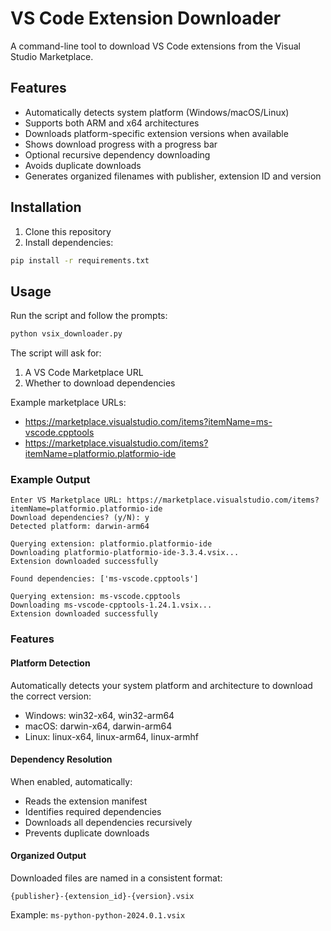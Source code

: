 # VS Code Extension Downloader

A command-line tool to download VS Code extensions from the Visual Studio Marketplace.

## Features

- Automatically detects system platform (Windows/macOS/Linux)
- Supports both ARM and x64 architectures
- Downloads platform-specific extension versions when available
- Shows download progress with a progress bar
- Optional recursive dependency downloading
- Avoids duplicate downloads
- Generates organized filenames with publisher, extension ID and version

## Installation

1. Clone this repository
2. Install dependencies:
```bash
pip install -r requirements.txt
```

## Usage

Run the script and follow the prompts:

```bash
python vsix_downloader.py
```

The script will ask for:
1. A VS Code Marketplace URL
2. Whether to download dependencies

Example marketplace URLs:
- https://marketplace.visualstudio.com/items?itemName=ms-vscode.cpptools
- https://marketplace.visualstudio.com/items?itemName=platformio.platformio-ide

### Example Output

```
Enter VS Marketplace URL: https://marketplace.visualstudio.com/items?itemName=platformio.platformio-ide
Download dependencies? (y/N): y
Detected platform: darwin-arm64

Querying extension: platformio.platformio-ide
Downloading platformio-platformio-ide-3.3.4.vsix...
Extension downloaded successfully

Found dependencies: ['ms-vscode.cpptools']

Querying extension: ms-vscode.cpptools
Downloading ms-vscode-cpptools-1.24.1.vsix...
Extension downloaded successfully
```

### Features

#### Platform Detection
Automatically detects your system platform and architecture to download the correct version:
- Windows: win32-x64, win32-arm64
- macOS: darwin-x64, darwin-arm64
- Linux: linux-x64, linux-arm64, linux-armhf

#### Dependency Resolution
When enabled, automatically:
- Reads the extension manifest
- Identifies required dependencies
- Downloads all dependencies recursively
- Prevents duplicate downloads

#### Organized Output
Downloaded files are named in a consistent format:
```
{publisher}-{extension_id}-{version}.vsix
```
Example: `ms-python-python-2024.0.1.vsix`

